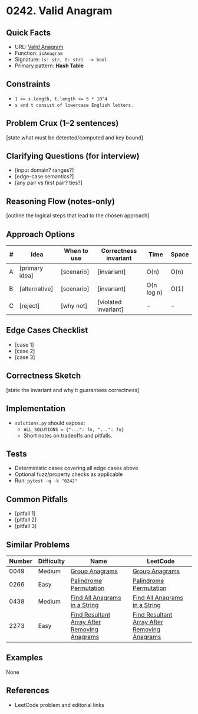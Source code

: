 # 0242. Valid Anagram

## Quick Facts

- URL: [Valid Anagram](https://leetcode.com/problems/valid-anagram/)
- Function: `isAnagram`
- Signature: `(s: str, t: str)  -> bool`
- Primary pattern: **Hash Table**

## Constraints

- `1 <= s.length, t.length <= 5 * 10^4`
- `s and t consist of lowercase English letters.`

## Problem Crux (1–2 sentences)

[state what must be detected/computed and key bound]

## Clarifying Questions (for interview)

- [input domain? ranges?]
- [edge-case semantics?]
- [any pair vs first pair? ties?]

## Reasoning Flow (notes-only)

[outline the logical steps that lead to the chosen approach]

## Approach Options

| # | Idea | When to use | Correctness invariant | Time | Space |
|---|------|-------------|-----------------------|------|-------|
| A | [primary idea] | [scenario] | [invariant] | O(n) | O(n) |
| B | [alternative] | [scenario] | [invariant] | O(n log n) | O(1) |
| C | [reject] | [why not] | [violated invariant] | - | - |

## Edge Cases Checklist

- [case 1]
- [case 2]
- [case 3]

## Correctness Sketch

[state the invariant and why it guarantees correctness]

## Implementation

- `solutions.py` should expose:
  - `ALL_SOLUTIONS = {"...": fn, "...": fn}`
  - Short notes on tradeoffs and pitfalls.

## Tests

- Deterministic cases covering all edge cases above
- Optional fuzz/property checks as applicable
- Run: `pytest -q -k "0242"`

## Common Pitfalls

- [pitfall 1]
- [pitfall 2]
- [pitfall 3]

## Similar Problems

| Number | Difficulty | Name | LeetCode |
|---|---|---|---|
| 0049 | Medium | [Group Anagrams](../0049-group-anagrams/readme.md) | [Group Anagrams](https://leetcode.com/problems/group-anagrams/) |
| 0266 | Easy | [Palindrome Permutation](../0266-palindrome-permutation/readme.md) | [Palindrome Permutation](https://leetcode.com/problems/palindrome-permutation/) |
| 0438 | Medium | [Find All Anagrams in a String](../0438-find-all-anagrams-in-a-string/readme.md) | [Find All Anagrams in a String](https://leetcode.com/problems/find-all-anagrams-in-a-string/) |
| 2273 | Easy | [Find Resultant Array After Removing Anagrams](../2273-find-resultant-array-after-removing-anagrams/readme.md) | [Find Resultant Array After Removing Anagrams](https://leetcode.com/problems/find-resultant-array-after-removing-anagrams/) |

## Examples

None

## References

- LeetCode problem and editorial links
